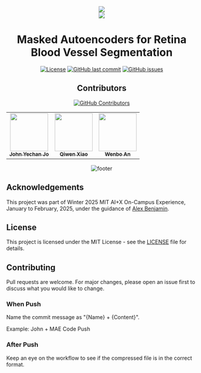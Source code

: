 <div align="center">
<img src="./MAE for Retina Blood Vessel Segmentation.png">

<br>
<img src="https://capsule-render.vercel.app/api?type=waving&color=gradient&customColorList=4&height=80">
  <h1>Masked Autoencoders for Retina Blood Vessel Segmentation</h1>
  
[![License](https://img.shields.io/badge/License-MIT-blue.svg)](https://opensource.org/licenses/MIT)
[![GitHub last commit](https://img.shields.io/github/last-commit/JohnYechanJo/Novo-Nordisk_Segmentation)](https://github.com/JohnYechanJo/Novo-Nordisk_Segmentation/commits/main)
[![GitHub issues](https://img.shields.io/github/issues/JohnYechanJo/Novo-Nordisk_MIT)](https://github.com/JohnYechanJo/Novo-Nordisk_Segmentation/issues)
<br>
## Contributors

[![GitHub Contributors](https://img.shields.io/github/contributors-anon/JohnYechanJo/Novo-Nordisk_Segmentation)](https://github.com/JohnYechanJo/Novo-Nordisk_Segmentation/graphs/contributors)

<table>
  <tr>
    <td align="center"><a href="https://github.com/JohnYechanJo"><img src="https://avatars.githubusercontent.com/u/131790222?v=4" width="100px;" alt=""/><br /><sub><b>John Yechan Jo</b></sub></a><br /></td>
    <td align="center"><a href="https://github.com/Charley-xiao"><img src="https://avatars.githubusercontent.com/u/59205189?v=4" width="100px;" alt=""/><br /><sub><b>Qiwen Xiao</b></sub></a><br /></td>
    <td align="center"><a href="https://github.com/Athjon"><img src="https://avatars.githubusercontent.com/u/136285291?v=4" width="100px;" alt=""/><br /><sub><b>Wenbo An</b></sub></a><br /></td>
    </tr>
</table>

![footer](https://capsule-render.vercel.app/api?type=waving&color=gradient&customColorList=4&height=80&section=footer&fontSize=80)
</div>

## Acknowledgements

This project was part of Winter 2025 MIT AI+X On-Campus Experience, January to February, 2025, under the guidance of [Alex Benjamin](https://www.linkedin.com/in/abenjamin1992/).

## License

This project is licensed under the MIT License - see the [LICENSE](./LICENSE) file for details.

## Contributing

Pull requests are welcome. For major changes, please open an issue first to discuss what you would like to change.

### When Push

Name the commit message as "{Name} + {Content}".

Example: John + MAE Code Push

### After Push

Keep an eye on the workflow to see if the compressed file is in the correct format.

